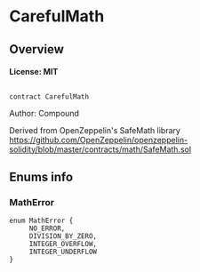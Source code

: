 # CarefulMath

## Overview

#### License: MIT

## 

```solidity
contract CarefulMath
```

Author: Compound

Derived from OpenZeppelin's SafeMath library
https://github.com/OpenZeppelin/openzeppelin-solidity/blob/master/contracts/math/SafeMath.sol
## Enums info

### MathError

```solidity
enum MathError {
	 NO_ERROR,
	 DIVISION_BY_ZERO,
	 INTEGER_OVERFLOW,
	 INTEGER_UNDERFLOW
}
```

